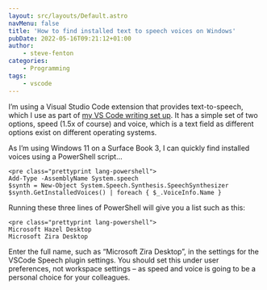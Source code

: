 ```yaml
---
layout: src/layouts/Default.astro
navMenu: false
title: 'How to find installed text to speech voices on Windows'
pubDate: 2022-05-16T09:21:12+01:00
author:
    - steve-fenton
categories:
    - Programming
tags:
    - vscode
---
```


I’m using a Visual Studio Code extension that provides text-to-speech, which I use as part of [my VS Code writing set up](https://www.stevefenton.co.uk/2022/03/writing-in-visual-studio-code/). It has a simple set of two options, speed (1.5x of course) and voice, which is a text field as different options exist on different operating systems.

As I’m using Windows 11 on a Surface Book 3, I can quickly find installed voices using a PowerShell script…

```
<pre class="prettyprint lang-powershell">
Add-Type -AssemblyName System.speech
$synth = New-Object System.Speech.Synthesis.SpeechSynthesizer
$synth.GetInstalledVoices() | foreach { $_.VoiceInfo.Name }
```

Running these three lines of PowerShell will give you a list such as this:

```
<pre class="prettyprint lang-powershell">
Microsoft Hazel Desktop
Microsoft Zira Desktop
```

Enter the full name, such as “Microsoft Zira Desktop”, in the settings for the VSCode Speech plugin settings. You should set this under user preferences, not workspace settings – as speed and voice is going to be a personal choice for your colleagues.